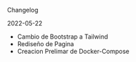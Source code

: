 
Changelog

2022-05-22
- Cambio de Bootstrap a Tailwind
- Rediseño de Pagina 
- Creacion Prelimar de Docker-Compose
